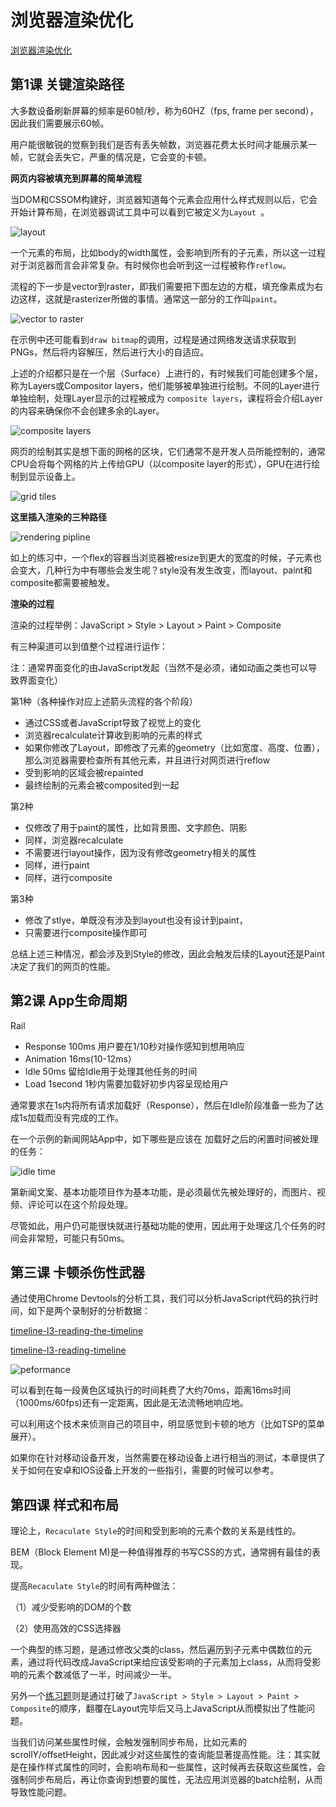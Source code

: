 # 浏览器渲染优化

[浏览器渲染优化](https://classroom.udacity.com/courses/ud860)

## 第1课 关键渲染路径

大多数设备刷新屏幕的频率是60帧/秒，称为60HZ（fps, frame per second），因此我们需要展示60帧。

用户能很敏锐的觉察到我们是否有丢失帧数，浏览器花费太长时间才能展示某一帧，它就会丢失它，严重的情况是，它会变的卡顿。


**网页内容被填充到屏幕的简单流程**

当DOM和CSSOM构建好，浏览器知道每个元素会应用什么样式规则以后，它会开始计算布局，在浏览器调试工具中可以看到它被定义为`Layout `。


![layout](./layout.png)


一个元素的布局，比如body的width属性，会影响到所有的子元素，所以这一过程对于浏览器而言会非常复杂。有时候你也会听到这一过程被称作`reflow`。


流程的下一步是vector到raster，即我们需要把下图左边的方框，填充像素成为右边这样，这就是rasterizer所做的事情。通常这一部分的工作叫`paint`。

![vector to raster](./vector-to-raster.png)

在示例中还可能看到`draw bitmap`的调用，过程是通过网络发送请求获取到PNGs，然后将内容解压，然后进行大小的自适应。

上述的介绍都只是在一个层（Surface）上进行的，有时候我们可能创建多个层，称为Layers或Compositor layers，他们能够被单独进行绘制。不同的Layer进行单独绘制，处理Layer显示的过程被成为 `composite layers`，课程将会介绍Layer的内容来确保你不会创建多余的Layer。

![composite layers](./composite-layers.png)

网页的绘制其实是想下面的网格的区块，它们通常不是开发人员所能控制的，通常CPU会将每个网格的片上传给GPU（以composite layer的形式），GPU在进行绘制到显示设备上。

![grid tiles](./grid-tiles.png)


**这里插入渲染的三种路径**

![rendering pipline](./rendering-pipline.png)

如上的练习中，一个flex的容器当浏览器被resize到更大的宽度的时候，子元素也会变大，几种行为中有哪些会发生呢？style没有发生改变，而layout、paint和composite都需要被触发。


**渲染的过程**

渲染的过程举例：JavaScript > Style  > Layout > Paint > Composite

有三种渠道可以到值整个过程进行运作：

注：通常界面变化的由JavaScript发起（当然不是必须，诸如动画之类也可以导致界面变化）

第1种（各种操作对应上述箭头流程的各个阶段）

- 通过CSS或者JavaScript导致了视觉上的变化
- 浏览器recalculate计算收到影响的元素的样式
- 如果你修改了Layout，即修改了元素的geometry（比如宽度、高度、位置），那么浏览器需要检查所有其他元素，并且进行对网页进行reflow
- 受到影响的区域会被repainted
- 最终绘制的元素会被composited到一起


第2种
- 仅修改了用于paint的属性，比如背景图、文字颜色、阴影
- 同样，浏览器recalculate
- 不需要进行layout操作，因为没有修改geometry相关的属性
- 同样，进行paint
- 同样，进行composite

第3种
- 修改了stlye，单既没有涉及到layout也没有设计到paint，
- 只需要进行composite操作即可

总结上述三种情况，都会涉及到Style的修改，因此会触发后续的Layout还是Paint决定了我们的网页的性能。



## 第2课 App生命周期

Rail

- Response 100ms 用户要在1/10秒对操作感知到想用响应
- Animation 16ms(10-12ms）
- Idle 50ms 留给Idle用于处理其他任务的时间
- Load 1second 1秒内需要加载好初步内容呈现给用户

通常要求在1s内将所有请求加载好（Response），然后在Idle阶段准备一些为了达成1s加载而没有完成的工作。

在一个示例的新闻网站App中，如下哪些是应该在 加载好之后的闲置时间被处理的任务：

![idle time](./idle-time.png)

第新闻文案、基本功能项目作为基本功能，是必须最优先被处理好的，而图片、视频、评论可以在这个阶段处理。

尽管如此，用户仍可能很快就进行基础功能的使用，因此用于处理这几个任务的时间会非常短，可能只有50ms。

## 第三课 卡顿杀伤性武器

通过使用Chrome Devtools的分析工具，我们可以分析JavaScript代码的执行时间，如下是两个录制好的分析数据：


[timeline-l3-reading-the-timeline](https://www.udacity.com/api/nodes/4156258563/supplemental_media/timeline-l3-reading-the-timeline/download)

[timeline-l3-reading-timeline](https://www.udacity.com/api/nodes/4158208827/supplemental_media/timeline-l3-reading-timeline/download)

![peformance](./peformance.png)

可以看到在每一段黄色区域执行的时间耗费了大约70ms，距离16ms时间（1000ms/60fps)还有一定距离，因此是无法流畅地响应地。

可以利用这个技术来侦测自己的项目中，明显感觉到卡顿的地方（比如TSP的菜单展开）。

如果你在针对移动设备开发，当然需要在移动设备上进行相当的测试，本章提供了关于如何在安卓和IOS设备上开发的一些指引，需要的时候可以参考。



## 第四课 样式和布局


理论上，`Recaculate Style`的时间和受到影响的元素个数的关系是线性的。

BEM（Block Element M)是一种值得推荐的书写CSS的方式，通常拥有最佳的表现。

提高`Recaculate Style`的时间有两种做法：

（1）减少受影响的DOM的个数

（2）使用高效的CSS选择器

一个典型的练习题，是通过修改父类的class，然后遍历到子元素中偶数位的元素，通过将代码改成JavaScript来给应该受影响的子元素加上class，从而将受影响的元素个数减低了一半，时间减少一半。


另外一个[练习题](http://output.jsbin.com/aqavin/2/quiet)则是通过打破了`JavaScript > Style > Layout > Paint > Composite`的顺序，翻覆在Layout完毕后又马上JavaScript从而模拟出了性能问题。


当我们访问某些属性时候，会触发强制同步布局，比如元素的scrollY/offsetHeight，因此减少对这些属性的查询能显著提高性能。注：其实就是在操作样式属性的同时，会影响布局和一些属性，这时候再去获取这些属性，会强制同步布局后，再让你查询到想要的属性，无法应用浏览器的batch绘制，从而导致性能问题。







